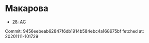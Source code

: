# Макарова
- [28: AC](28.md)

Commit: 9456eebeab62847f6db1914b584ebc4a168975bf
 fetched at: 20201111-101729
